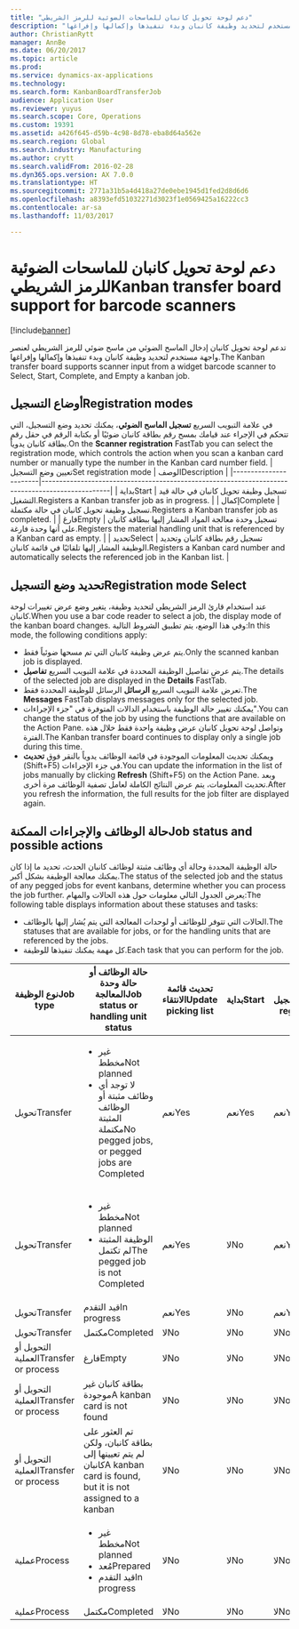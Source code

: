 ```yaml
---
title: "دعم لوحة تحويل كانبان للماسحات الضوئية للرمز الشريطي"
description: "تدعم لوحة تحويل كانبان‬ إدخال الماسح الضوئي من ماسح ضوئي للرمز الشريطي لعنصر واجهة مستخدم لتحديد وظيفة كانبان وبدء تنفيذها وإكمالها وإفراغها."
author: ChristianRytt
manager: AnnBe
ms.date: 06/20/2017
ms.topic: article
ms.prod: 
ms.service: dynamics-ax-applications
ms.technology: 
ms.search.form: KanbanBoardTransferJob
audience: Application User
ms.reviewer: yuyus
ms.search.scope: Core, Operations
ms.custom: 19391
ms.assetid: a426f645-d59b-4c98-8d78-eba8d64a562e
ms.search.region: Global
ms.search.industry: Manufacturing
ms.author: crytt
ms.search.validFrom: 2016-02-28
ms.dyn365.ops.version: AX 7.0.0
ms.translationtype: HT
ms.sourcegitcommit: 2771a31b5a4d418a27de0ebe1945d1fed2d8d6d6
ms.openlocfilehash: a8393efd51032271d3023f1e0569425a16222cc3
ms.contentlocale: ar-sa
ms.lasthandoff: 11/03/2017

---
```


# <a name="kanban-transfer-board-support-for-barcode-scanners"></a><span data-ttu-id="11c39-103">دعم لوحة تحويل كانبان للماسحات الضوئية للرمز الشريطي</span><span class="sxs-lookup"><span data-stu-id="11c39-103">Kanban transfer board support for barcode scanners</span></span>

[!include[banner](../includes/banner.md)]


<span data-ttu-id="11c39-104">تدعم لوحة تحويل كانبان‬ إدخال الماسح الضوئي من ماسح ضوئي للرمز الشريطي لعنصر واجهة مستخدم لتحديد وظيفة كانبان وبدء تنفيذها وإكمالها وإفراغها.</span><span class="sxs-lookup"><span data-stu-id="11c39-104">The Kanban transfer board supports scanner input from a widget barcode scanner to Select, Start, Complete, and Empty a kanban job.</span></span>

<a name="registration-modes"></a><span data-ttu-id="11c39-105">أوضاع التسجيل</span><span class="sxs-lookup"><span data-stu-id="11c39-105">Registration modes</span></span>
------------------

<span data-ttu-id="11c39-106">في علامة التبويب السريع **تسجيل الماسح الضوئي**، يمكنك تحديد وضع التسجيل، التي تتحكم في الإجراء عند قيامك بمسح رقم بطاقة كانبان ضوئيًا أو بكتابة الرقم في حقل رقم بطاقة كانبان يدوياً.</span><span class="sxs-lookup"><span data-stu-id="11c39-106">On the **Scanner registration** FastTab you can select the registration mode, which controls the action when you scan a kanban card number or manually type the number in the Kanban card number field.</span></span>
| <span data-ttu-id="11c39-107">تعيين وضع التسجيل</span><span class="sxs-lookup"><span data-stu-id="11c39-107">Set registration mode</span></span> | <span data-ttu-id="11c39-108">الوصف</span><span class="sxs-lookup"><span data-stu-id="11c39-108">Description</span></span>                                                                                     |
|-----------------------|-------------------------------------------------------------------------------------------------|
| <span data-ttu-id="11c39-109">بداية</span><span class="sxs-lookup"><span data-stu-id="11c39-109">Start</span></span>                 | <span data-ttu-id="11c39-110">تسجيل وظيفة تحويل كانبان في حالة قيد التشغيل.</span><span class="sxs-lookup"><span data-stu-id="11c39-110">Registers a Kanban transfer job as in progress.</span></span>                                                 |
| <span data-ttu-id="11c39-111">إكمال</span><span class="sxs-lookup"><span data-stu-id="11c39-111">Complete</span></span>              | <span data-ttu-id="11c39-112">تسجيل وظيفة تحويل كانبان في حالة مكتملة.</span><span class="sxs-lookup"><span data-stu-id="11c39-112">Registers a Kanban transfer job as completed.</span></span>                                                   |
| <span data-ttu-id="11c39-113">فارغ</span><span class="sxs-lookup"><span data-stu-id="11c39-113">Empty</span></span>                 | <span data-ttu-id="11c39-114">تسجيل وحدة معالجة المواد المشار إليها ببطاقة كانبان على أنها وحدة فارغة.</span><span class="sxs-lookup"><span data-stu-id="11c39-114">Registers the material handling unit that is referenced by a Kanban card as empty.</span></span>              |
| <span data-ttu-id="11c39-115">تحديد</span><span class="sxs-lookup"><span data-stu-id="11c39-115">Select</span></span>                | <span data-ttu-id="11c39-116">تسجيل رقم بطاقة كانبان وتحديد الوظيفة المشار إليها تلقائيًا في قائمة كانبان.</span><span class="sxs-lookup"><span data-stu-id="11c39-116">Registers a Kanban card number and automatically selects the referenced job in the Kanban list.</span></span> |

 
<a name="registration-mode-select"></a><span data-ttu-id="11c39-117">تحديد وضع التسجيل</span><span class="sxs-lookup"><span data-stu-id="11c39-117">Registration mode Select</span></span>
------------------------

<span data-ttu-id="11c39-118">عند استخدام قارئ الرمز الشريطي لتحديد وظيفة، يتغير وضع عرض تغييرات لوحة كانبان.</span><span class="sxs-lookup"><span data-stu-id="11c39-118">When you use a bar code reader to select a job, the display mode of the kanban board changes.</span></span> <span data-ttu-id="11c39-119">وفي هذا الوضع، يتم تطبيق الشروط التالية:</span><span class="sxs-lookup"><span data-stu-id="11c39-119">In this mode, the following conditions apply:</span></span>

-   <span data-ttu-id="11c39-120">يتم عرض وظيفة كانبان التي تم مسحها ضوئياً فقط.</span><span class="sxs-lookup"><span data-stu-id="11c39-120">Only the scanned kanban job is displayed.</span></span>
-   <span data-ttu-id="11c39-121">يتم عرض تفاصيل الوظيفة المحددة في علامة التبويب السريع **تفاصيل**.</span><span class="sxs-lookup"><span data-stu-id="11c39-121">The details of the selected job are displayed in the **Details** FastTab.</span></span>
-   <span data-ttu-id="11c39-122">تعرض علامة التبويب السريع **الرسائل** الرسائل للوظيفة المحددة فقط.</span><span class="sxs-lookup"><span data-stu-id="11c39-122">The **Messages** FastTab displays messages only for the selected job.</span></span>
-   <span data-ttu-id="11c39-123">يمكنك تغيير حالة الوظيفة باستخدام الدالات المتوفرة في "جزء الإجراءات".</span><span class="sxs-lookup"><span data-stu-id="11c39-123">You can change the status of the job by using the functions that are available on the Action Pane.</span></span> <span data-ttu-id="11c39-124">وتواصل لوحة تحويل كانبان عرض وظيفة واحدة فقط خلال هذه الفترة.</span><span class="sxs-lookup"><span data-stu-id="11c39-124">The Kanban transfer board continues to display only a single job during this time.</span></span>
-   <span data-ttu-id="11c39-125">ويمكنك تحديث المعلومات الموجودة في قائمة الوظائف يدوياً بالنقر فوق **تحديث** ‏(Shift+F5) في جزء الإجراءات.</span><span class="sxs-lookup"><span data-stu-id="11c39-125">You can update the information in the list of jobs manually by clicking **Refresh** (Shift+F5) on the Action Pane.</span></span> <span data-ttu-id="11c39-126">وبعد تحديث المعلومات، يتم عرض النتائج الكاملة لعامل تصفية الوظائف مرة أخرى.</span><span class="sxs-lookup"><span data-stu-id="11c39-126">After you refresh the information, the full results for the job filter are displayed again.</span></span>

## <a name="job-status-and-possible-actions"></a><span data-ttu-id="11c39-127">حالة الوظائف والإجراءات الممكنة</span><span class="sxs-lookup"><span data-stu-id="11c39-127">Job status and possible actions</span></span>
<span data-ttu-id="11c39-128">حالة الوظيفة المحددة وحالة أي وظائف مثبتة لوظائف كانبان الحدث، تحديد ما إذا كان يمكنك معالجة الوظيفة بشكل أكبر.</span><span class="sxs-lookup"><span data-stu-id="11c39-128">The status of the selected job and the status of any pegged jobs for event kanbans, determine whether you can process the job further.</span></span> <span data-ttu-id="11c39-129">يعرض الجدول التالي معلومات حول هذه الحالات والمهام:</span><span class="sxs-lookup"><span data-stu-id="11c39-129">The following table displays information about these statuses and tasks:</span></span>
-   <span data-ttu-id="11c39-130">الحالات التي تتوفر للوظائف أو لوحدات المعالجة التي يتم يُشار إليها بالوظائف.</span><span class="sxs-lookup"><span data-stu-id="11c39-130">The statuses that are available for jobs, or for the handling units that are referenced by the jobs.</span></span>
-   <span data-ttu-id="11c39-131">كل مهمة يمكنك تنفيذها للوظيفة.</span><span class="sxs-lookup"><span data-stu-id="11c39-131">Each task that you can perform for the job.</span></span>

<table>
<colgroup>
<col width="12%" />
<col width="12%" />
<col width="12%" />
<col width="12%" />
<col width="12%" />
<col width="12%" />
<col width="12%" />
<col width="12%" />
</colgroup>
<thead>
<tr class="header">
<th><span data-ttu-id="11c39-132">نوع الوظيفة</span><span class="sxs-lookup"><span data-stu-id="11c39-132">Job type</span></span></th>
<th><span data-ttu-id="11c39-133">حالة الوظائف أو حالة وحدة المعالجة</span><span class="sxs-lookup"><span data-stu-id="11c39-133">Job status or handling unit status</span></span></th>
<th><span data-ttu-id="11c39-134">تحديث قائمة الانتقاء</span><span class="sxs-lookup"><span data-stu-id="11c39-134">Update picking list</span></span></th>
<th><span data-ttu-id="11c39-135">بداية</span><span class="sxs-lookup"><span data-stu-id="11c39-135">Start</span></span></th>
<th><span data-ttu-id="11c39-136">تحديث التسجيل</span><span class="sxs-lookup"><span data-stu-id="11c39-136">Update registration</span></span></th>
<th><span data-ttu-id="11c39-137">إكمال</span><span class="sxs-lookup"><span data-stu-id="11c39-137">Complete</span></span></th>
<th><span data-ttu-id="11c39-138">فارغ</span><span class="sxs-lookup"><span data-stu-id="11c39-138">Empty</span></span></th>
<th><span data-ttu-id="11c39-139">إنشاء كانبان للأحداث</span><span class="sxs-lookup"><span data-stu-id="11c39-139">Create event kanbans</span></span></th>
</tr>
</thead>
<tbody>
<tr class="odd">
<td><span data-ttu-id="11c39-140">تحويل</span><span class="sxs-lookup"><span data-stu-id="11c39-140">Transfer</span></span></td>
<td><ul>
<li><span data-ttu-id="11c39-141">غير مخطط</span><span class="sxs-lookup"><span data-stu-id="11c39-141">Not planned</span></span></li>
<li><span data-ttu-id="11c39-142">لا توجد أي وظائف مثبتة أو الوظائف المثبتة مكتملة</span><span class="sxs-lookup"><span data-stu-id="11c39-142">No pegged jobs, or pegged jobs are Completed</span></span></li>
</ul></td>
<td><span data-ttu-id="11c39-143">نعم</span><span class="sxs-lookup"><span data-stu-id="11c39-143">Yes</span></span></td>
<td><span data-ttu-id="11c39-144">نعم</span><span class="sxs-lookup"><span data-stu-id="11c39-144">Yes</span></span></td>
<td><span data-ttu-id="11c39-145">نعم</span><span class="sxs-lookup"><span data-stu-id="11c39-145">Yes</span></span></td>
<td><span data-ttu-id="11c39-146">نعم</span><span class="sxs-lookup"><span data-stu-id="11c39-146">Yes</span></span></td>
<td><span data-ttu-id="11c39-147">لا</span><span class="sxs-lookup"><span data-stu-id="11c39-147">No</span></span></td>
<td><span data-ttu-id="11c39-148">نعم</span><span class="sxs-lookup"><span data-stu-id="11c39-148">Yes</span></span></td>
</tr>
<tr class="even">
<td><span data-ttu-id="11c39-149">تحويل</span><span class="sxs-lookup"><span data-stu-id="11c39-149">Transfer</span></span></td>
<td><ul>
<li><span data-ttu-id="11c39-150">غير مخطط</span><span class="sxs-lookup"><span data-stu-id="11c39-150">Not planned</span></span></li>
<li><span data-ttu-id="11c39-151">الوظيفة المثبتة لم تكتمل</span><span class="sxs-lookup"><span data-stu-id="11c39-151">The pegged job is not Completed</span></span></li>
</ul></td>
<td><span data-ttu-id="11c39-152">نعم</span><span class="sxs-lookup"><span data-stu-id="11c39-152">Yes</span></span></td>
<td><span data-ttu-id="11c39-153">لا</span><span class="sxs-lookup"><span data-stu-id="11c39-153">No</span></span></td>
<td><span data-ttu-id="11c39-154">نعم</span><span class="sxs-lookup"><span data-stu-id="11c39-154">Yes</span></span></td>
<td><span data-ttu-id="11c39-155">لا</span><span class="sxs-lookup"><span data-stu-id="11c39-155">No</span></span></td>
<td><span data-ttu-id="11c39-156">لا</span><span class="sxs-lookup"><span data-stu-id="11c39-156">No</span></span></td>
<td><span data-ttu-id="11c39-157">لا</span><span class="sxs-lookup"><span data-stu-id="11c39-157">No</span></span></td>
</tr>
<tr class="odd">
<td><span data-ttu-id="11c39-158">تحويل</span><span class="sxs-lookup"><span data-stu-id="11c39-158">Transfer</span></span></td>
<td><span data-ttu-id="11c39-159">قيد التقدم</span><span class="sxs-lookup"><span data-stu-id="11c39-159">In progress</span></span></td>
<td><span data-ttu-id="11c39-160">نعم</span><span class="sxs-lookup"><span data-stu-id="11c39-160">Yes</span></span></td>
<td><span data-ttu-id="11c39-161">لا</span><span class="sxs-lookup"><span data-stu-id="11c39-161">No</span></span></td>
<td><span data-ttu-id="11c39-162">نعم</span><span class="sxs-lookup"><span data-stu-id="11c39-162">Yes</span></span></td>
<td><span data-ttu-id="11c39-163">نعم</span><span class="sxs-lookup"><span data-stu-id="11c39-163">Yes</span></span></td>
<td><span data-ttu-id="11c39-164">لا</span><span class="sxs-lookup"><span data-stu-id="11c39-164">No</span></span></td>
<td><span data-ttu-id="11c39-165">لا</span><span class="sxs-lookup"><span data-stu-id="11c39-165">No</span></span></td>
</tr>
<tr class="even">
<td><span data-ttu-id="11c39-166">تحويل</span><span class="sxs-lookup"><span data-stu-id="11c39-166">Transfer</span></span></td>
<td><span data-ttu-id="11c39-167">‏‏‏‏مكتمل</span><span class="sxs-lookup"><span data-stu-id="11c39-167">Completed</span></span></td>
<td><span data-ttu-id="11c39-168">لا</span><span class="sxs-lookup"><span data-stu-id="11c39-168">No</span></span></td>
<td><span data-ttu-id="11c39-169">لا</span><span class="sxs-lookup"><span data-stu-id="11c39-169">No</span></span></td>
<td><span data-ttu-id="11c39-170">لا</span><span class="sxs-lookup"><span data-stu-id="11c39-170">No</span></span></td>
<td><span data-ttu-id="11c39-171">لا</span><span class="sxs-lookup"><span data-stu-id="11c39-171">No</span></span></td>
<td><span data-ttu-id="11c39-172">نعم</span><span class="sxs-lookup"><span data-stu-id="11c39-172">Yes</span></span></td>
<td><span data-ttu-id="11c39-173">لا</span><span class="sxs-lookup"><span data-stu-id="11c39-173">No</span></span></td>
</tr>
<tr class="odd">
<td><span data-ttu-id="11c39-174">التحويل أو العملية</span><span class="sxs-lookup"><span data-stu-id="11c39-174">Transfer or process</span></span></td>
<td><span data-ttu-id="11c39-175">فارغ</span><span class="sxs-lookup"><span data-stu-id="11c39-175">Empty</span></span></td>
<td><span data-ttu-id="11c39-176">لا</span><span class="sxs-lookup"><span data-stu-id="11c39-176">No</span></span></td>
<td><span data-ttu-id="11c39-177">لا</span><span class="sxs-lookup"><span data-stu-id="11c39-177">No</span></span></td>
<td><span data-ttu-id="11c39-178">لا</span><span class="sxs-lookup"><span data-stu-id="11c39-178">No</span></span></td>
<td><span data-ttu-id="11c39-179">لا</span><span class="sxs-lookup"><span data-stu-id="11c39-179">No</span></span></td>
<td><span data-ttu-id="11c39-180">لا</span><span class="sxs-lookup"><span data-stu-id="11c39-180">No</span></span></td>
<td><span data-ttu-id="11c39-181">لا</span><span class="sxs-lookup"><span data-stu-id="11c39-181">No</span></span></td>
</tr>
<tr class="even">
<td><span data-ttu-id="11c39-182">التحويل أو العملية</span><span class="sxs-lookup"><span data-stu-id="11c39-182">Transfer or process</span></span></td>
<td><span data-ttu-id="11c39-183">بطاقة كانبان غير موجودة</span><span class="sxs-lookup"><span data-stu-id="11c39-183">A kanban card is not found</span></span></td>
<td><span data-ttu-id="11c39-184">لا</span><span class="sxs-lookup"><span data-stu-id="11c39-184">No</span></span></td>
<td><span data-ttu-id="11c39-185">لا</span><span class="sxs-lookup"><span data-stu-id="11c39-185">No</span></span></td>
<td><span data-ttu-id="11c39-186">لا</span><span class="sxs-lookup"><span data-stu-id="11c39-186">No</span></span></td>
<td><span data-ttu-id="11c39-187">لا</span><span class="sxs-lookup"><span data-stu-id="11c39-187">No</span></span></td>
<td><span data-ttu-id="11c39-188">لا</span><span class="sxs-lookup"><span data-stu-id="11c39-188">No</span></span></td>
<td><span data-ttu-id="11c39-189">لا</span><span class="sxs-lookup"><span data-stu-id="11c39-189">No</span></span></td>
</tr>
<tr class="odd">
<td><span data-ttu-id="11c39-190">التحويل أو العملية</span><span class="sxs-lookup"><span data-stu-id="11c39-190">Transfer or process</span></span></td>
<td><span data-ttu-id="11c39-191">تم العثور على بطاقة كانبان، ولكن لم يتم تعيينها إلى كانبان</span><span class="sxs-lookup"><span data-stu-id="11c39-191">A kanban card is found, but it is not assigned to a kanban</span></span></td>
<td><span data-ttu-id="11c39-192">لا</span><span class="sxs-lookup"><span data-stu-id="11c39-192">No</span></span></td>
<td><span data-ttu-id="11c39-193">لا</span><span class="sxs-lookup"><span data-stu-id="11c39-193">No</span></span></td>
<td><span data-ttu-id="11c39-194">لا</span><span class="sxs-lookup"><span data-stu-id="11c39-194">No</span></span></td>
<td><span data-ttu-id="11c39-195">لا</span><span class="sxs-lookup"><span data-stu-id="11c39-195">No</span></span></td>
<td><span data-ttu-id="11c39-196">لا</span><span class="sxs-lookup"><span data-stu-id="11c39-196">No</span></span></td>
<td><span data-ttu-id="11c39-197">لا</span><span class="sxs-lookup"><span data-stu-id="11c39-197">No</span></span></td>
</tr>
<tr class="even">
<td><span data-ttu-id="11c39-198">عملية</span><span class="sxs-lookup"><span data-stu-id="11c39-198">Process</span></span></td>
<td><ul>
<li><span data-ttu-id="11c39-199">غير مخطط</span><span class="sxs-lookup"><span data-stu-id="11c39-199">Not planned</span></span></li>
<li><span data-ttu-id="11c39-200">مُعد</span><span class="sxs-lookup"><span data-stu-id="11c39-200">Prepared</span></span></li>
<li><span data-ttu-id="11c39-201">قيد التقدم</span><span class="sxs-lookup"><span data-stu-id="11c39-201">In progress</span></span></li>
</ul></td>
<td><span data-ttu-id="11c39-202">لا</span><span class="sxs-lookup"><span data-stu-id="11c39-202">No</span></span></td>
<td><span data-ttu-id="11c39-203">لا</span><span class="sxs-lookup"><span data-stu-id="11c39-203">No</span></span></td>
<td><span data-ttu-id="11c39-204">لا</span><span class="sxs-lookup"><span data-stu-id="11c39-204">No</span></span></td>
<td><span data-ttu-id="11c39-205">لا</span><span class="sxs-lookup"><span data-stu-id="11c39-205">No</span></span></td>
<td><span data-ttu-id="11c39-206">لا</span><span class="sxs-lookup"><span data-stu-id="11c39-206">No</span></span></td>
<td><span data-ttu-id="11c39-207">لا</span><span class="sxs-lookup"><span data-stu-id="11c39-207">No</span></span></td>
</tr>
<tr class="odd">
<td><span data-ttu-id="11c39-208">عملية</span><span class="sxs-lookup"><span data-stu-id="11c39-208">Process</span></span></td>
<td><span data-ttu-id="11c39-209">‏‏‏‏مكتمل</span><span class="sxs-lookup"><span data-stu-id="11c39-209">Completed</span></span></td>
<td><span data-ttu-id="11c39-210">لا</span><span class="sxs-lookup"><span data-stu-id="11c39-210">No</span></span></td>
<td><span data-ttu-id="11c39-211">لا</span><span class="sxs-lookup"><span data-stu-id="11c39-211">No</span></span></td>
<td><span data-ttu-id="11c39-212">لا</span><span class="sxs-lookup"><span data-stu-id="11c39-212">No</span></span></td>
<td><span data-ttu-id="11c39-213">لا</span><span class="sxs-lookup"><span data-stu-id="11c39-213">No</span></span></td>
<td><span data-ttu-id="11c39-214">لا</span><span class="sxs-lookup"><span data-stu-id="11c39-214">No</span></span></td>
<td><span data-ttu-id="11c39-215">لا</span><span class="sxs-lookup"><span data-stu-id="11c39-215">No</span></span></td>
</tr>
</tbody>
</table>






